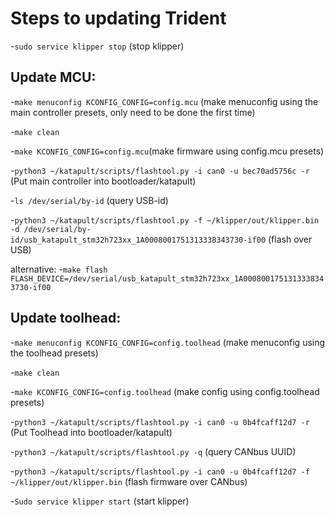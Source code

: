 # Steps to updating Trident

-`sudo service klipper stop` (stop klipper)

## Update MCU:

-`make menuconfig KCONFIG_CONFIG=config.mcu` (make menuconfig using the main controller presets, only need to be done the first time)

-`make clean`

-`make KCONFIG_CONFIG=config.mcu`(make firmware using config.mcu presets)

-`python3 ~/katapult/scripts/flashtool.py -i can0 -u bec70ad5756c -r` (Put main controller into bootloader/katapult)

-`ls /dev/serial/by-id` (query USB-id)

-`python3 ~/katapult/scripts/flashtool.py -f ~/klipper/out/klipper.bin -d /dev/serial/by-id/usb_katapult_stm32h723xx_1A0008001751313338343730-if00` (flash over USB)

alternative:
-`make flash FLASH_DEVICE=/dev/serial/usb_katapult_stm32h723xx_1A0008001751313338343730-if00`

## Update toolhead:

-`make menuconfig KCONFIG_CONFIG=config.toolhead` (make menuconfig using the toolhead presets)

-`make clean`

-`make KCONFIG_CONFIG=config.toolhead` (make config using config.toolhead presets)

-`python3 ~/katapult/scripts/flashtool.py -i can0 -u 0b4fcaff12d7 -r` (Put Toolhead into bootloader/katapult)

-`python3 ~/katapult/scripts/flashtool.py -q` (query CANbus UUID)

-`python3 ~/katapult/scripts/flashtool.py -i can0 -u 0b4fcaff12d7 -f ~/klipper/out/klipper.bin` (flash firmware over CANbus)

-`Sudo service klipper start` (start klipper)

